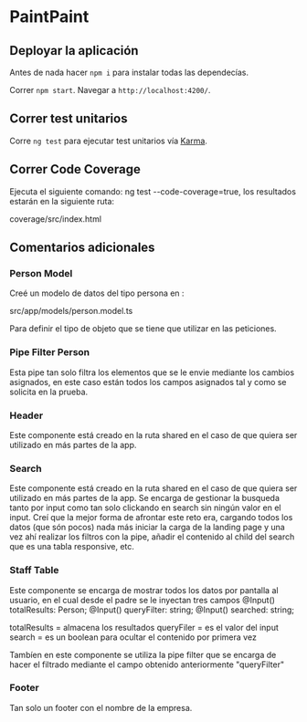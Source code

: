 # PaintPaint

## Deployar la aplicación

Antes de nada hacer `npm i` para instalar todas las dependecías.

Correr `npm start`. Navegar a `http://localhost:4200/`.

## Correr test unitarios

Corre `ng test` para ejecutar test unitarios vía [Karma](https://karma-runner.github.io).

## Correr Code Coverage

Ejecuta el siguiente comando: ng test --code-coverage=true, los resultados estarán en la siguiente ruta:

coverage/src/index.html

## Comentarios adicionales

### Person Model
Creé un modelo de datos del tipo persona en : 

src/app/models/person.model.ts

Para definir el tipo de objeto que se tiene que utilizar en las peticiones.

### Pipe Filter Person

Esta pipe tan solo filtra los elementos que se le envie mediante los cambios asignados, en este caso están todos los campos asignados tal y como se solicita en la prueba.

### Header

Este componente está creado en la ruta shared en el caso de que quiera ser utilizado en más partes de la app.

### Search

Este componente está creado en la ruta shared en el caso de que quiera ser utilizado en más partes de la app.
Se encarga de gestionar la busqueda tanto por input como tan solo clickando en search sin ningún valor en el input.
Creí que la mejor forma de afrontar este reto era, cargando todos los datos (que són pocos) nada más iniciar la carga de la landing page y una vez ahí realizar los filtros con la pipe, añadir el contenido al child del search que es una tabla responsive, etc.

### Staff Table

Este componente se encarga de mostrar todos los datos por pantalla al usuario, en el cual desde el padre se le inyectan tres campos
@Input() totalResults: Person;
@Input() queryFilter: string;
@Input() searched: string;

totalResults = almacena los resultados
queryFiler = es el valor del input
search = es un boolean para ocultar el contenido por primera vez

Tambíen en este componente se utiliza la pipe filter que se encarga de hacer el filtrado mediante el campo obtenido anteriormente "queryFilter"

### Footer

Tan solo un footer con el nombre de la empresa.

